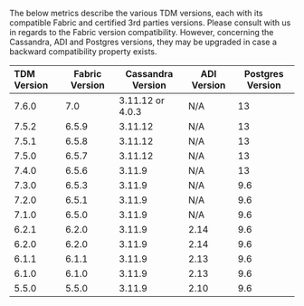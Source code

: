 The below metrics describe the various TDM versions, each with its compatible Fabric and certified 3rd parties versions. Please consult with us in regards to the Fabric version compatibility. However, concerning the Cassandra, ADI and Postgres versions, they may be upgraded in case a backward compatibility property exists. 

| TDM  Version | Fabric  Version | Cassandra Version | ADI Version | Postgres  Version |
| :----------- | --------------- | ----------------- | ----------- | ----------------- |
| 7.6.0        | 7.0             | 3.11.12 or 4.0.3  | N/A         | 13                |
| 7.5.2        | 6.5.9           | 3.11.12           | N/A         | 13                |
| 7.5.1        | 6.5.8           | 3.11.12           | N/A         | 13                |
| 7.5.0        | 6.5.7           | 3.11.12           | N/A         | 13                |
| 7.4.0        | 6.5.6           | 3.11.9            | N/A         | 13                |
| 7.3.0        | 6.5.3           | 3.11.9            | N/A         | 9.6               |
| 7.2.0        | 6.5.1           | 3.11.9            | N/A         | 9.6               |
| 7.1.0        | 6.5.0           | 3.11.9            | N/A         | 9.6               |
| 6.2.1        | 6.2.0           | 3.11.9            | 2.14        | 9.6               |
| 6.2.0        | 6.2.0           | 3.11.9            | 2.14        | 9.6               |
| 6.1.1        | 6.1.1           | 3.11.9            | 2.13        | 9.6               |
| 6.1.0        | 6.1.0           | 3.11.9            | 2.13        | 9.6               |
| 5.5.0        | 5.5.0           | 3.11.9            | 2.10        | 9.6               |







